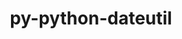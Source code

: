 ---
title: "py-python-dateutil"
layout: cache
categories: [package, develop]
meta: {"compilers": ["apple-clang@=16.0.0", "gcc@=11.1.0", "gcc@=11.4.0", "gcc@=13.2.0", "gcc@=7.5.0", "gcc@=9.4.0", "oneapi@=2024.2.1"], "num_specs": 156, "num_specs_by_stack": {"data-vis-sdk": 7, "e4s": 37, "e4s-neoverse-v2": 14, "e4s-neoverse_v1": 15, "e4s-oneapi": 42, "e4s-power": 6, "e4s-rocm-external": 7, "hep": 7, "ml-darwin-aarch64-mps": 7, "ml-linux-aarch64-cpu": 7, "ml-linux-aarch64-cuda": 7, "ml-linux-x86_64-cpu": 6, "ml-linux-x86_64-cuda": 7, "radiuss": 7, "root": 156}, "oss": ["sequoia", "ubuntu18.04", "ubuntu20.04", "ubuntu22.04", "ubuntu24.04"], "platforms": ["darwin", "linux"], "stacks": ["data-vis-sdk", "e4s", "e4s-neoverse-v2", "e4s-neoverse_v1", "e4s-oneapi", "e4s-power", "e4s-rocm-external", "hep", "ml-darwin-aarch64-mps", "ml-linux-aarch64-cpu", "ml-linux-aarch64-cuda", "ml-linux-x86_64-cpu", "ml-linux-x86_64-cuda", "radiuss", "root"], "targets": ["aarch64", "neoverse_v1", "neoverse_v2", "ppc64le", "x86_64_v3"], "versions": ["2.8.2"]}
spec_details: [{"compiler": "gcc@=11.4.0", "hash": "22t3ab2p5xigotxenehbvks46lvcbl7k", "os": "ubuntu22.04", "platform": "linux", "size": "-", "stacks": ["e4s", "e4s-rocm-external", "root"], "target": "x86_64_v3", "variants": ["build_system=python_pip"], "versions": ["2.8.2"]}, {"compiler": "oneapi@=2024.2.1", "hash": "23x6wdtiizh74uqe5icwl4d3igjyulxo", "os": "ubuntu22.04", "platform": "linux", "size": "-", "stacks": ["e4s-oneapi", "root"], "target": "x86_64_v3", "variants": ["build_system=python_pip"], "versions": ["2.8.2"]}, {"compiler": "apple-clang@=16.0.0", "hash": "24jyx33r2rq7fvbnfwxuyg3rsl4vdfti", "os": "sequoia", "platform": "darwin", "size": "-", "stacks": ["ml-darwin-aarch64-mps", "root"], "target": "aarch64", "variants": ["build_system=python_pip"], "versions": ["2.8.2"]}, {"compiler": "gcc@=11.4.0", "hash": "2ckwess5srkbwmxwkeee4oegt6t5plm7", "os": "ubuntu22.04", "platform": "linux", "size": "-", "stacks": ["e4s", "root"], "target": "x86_64_v3", "variants": ["build_system=python_pip"], "versions": ["2.8.2"]}, {"compiler": "gcc@=11.1.0", "hash": "2dswimdk7qatt52bixkddi3ktnxa274t", "os": "ubuntu20.04", "platform": "linux", "size": "-", "stacks": ["data-vis-sdk", "root"], "target": "x86_64_v3", "variants": ["build_system=python_pip"], "versions": ["2.8.2"]}, {"compiler": "gcc@=11.4.0", "hash": "2trj2oc7jhdf5ybeqswi5tgghbi66je3", "os": "ubuntu22.04", "platform": "linux", "size": "-", "stacks": ["e4s-neoverse-v2", "root"], "target": "neoverse_v2", "variants": ["build_system=python_pip"], "versions": ["2.8.2"]}, {"compiler": "gcc@=11.4.0", "hash": "2vsryfbhqsr2c64wthtomenq5byfl5kg", "os": "ubuntu22.04", "platform": "linux", "size": "-", "stacks": ["e4s", "root"], "target": "x86_64_v3", "variants": ["build_system=python_pip"], "versions": ["2.8.2"]}, {"compiler": "gcc@=11.4.0", "hash": "3cbhd66mk466rzm4jjzbkkg7ashc7bsd", "os": "ubuntu22.04", "platform": "linux", "size": "-", "stacks": ["e4s-neoverse_v1", "root"], "target": "neoverse_v1", "variants": ["build_system=python_pip"], "versions": ["2.8.2"]}, {"compiler": "oneapi@=2024.2.1", "hash": "3gbm5mubfqc742gspksckwhu3sa7onex", "os": "ubuntu22.04", "platform": "linux", "size": "-", "stacks": ["e4s-oneapi", "root"], "target": "x86_64_v3", "variants": ["build_system=python_pip"], "versions": ["2.8.2"]}, {"compiler": "gcc@=11.4.0", "hash": "3kkuikjq3rvrkkyg4c5rnxk4qckgislb", "os": "ubuntu22.04", "platform": "linux", "size": "-", "stacks": ["hep", "root"], "target": "x86_64_v3", "variants": ["build_system=python_pip"], "versions": ["2.8.2"]}, {"compiler": "gcc@=9.4.0", "hash": "4ahuckjpj3mt3kcicbrivzz7t3xjf5gm", "os": "ubuntu20.04", "platform": "linux", "size": "-", "stacks": ["e4s-power", "root"], "target": "ppc64le", "variants": ["build_system=python_pip"], "versions": ["2.8.2"]}, {"compiler": "gcc@=11.4.0", "hash": "4bggu3wut4chrmj6q5j6ocb6d6vkeqtk", "os": "ubuntu22.04", "platform": "linux", "size": "-", "stacks": ["e4s", "root"], "target": "x86_64_v3", "variants": ["build_system=python_pip"], "versions": ["2.8.2"]}, {"compiler": "gcc@=11.4.0", "hash": "4c6yfjpb35eu3n24hfw3z7xh466dyptt", "os": "ubuntu22.04", "platform": "linux", "size": "-", "stacks": ["e4s", "root"], "target": "x86_64_v3", "variants": ["build_system=python_pip"], "versions": ["2.8.2"]}, {"compiler": "gcc@=11.4.0", "hash": "4d55tj2uddvruqzftsmw25dqpi7yjfql", "os": "ubuntu22.04", "platform": "linux", "size": "-", "stacks": ["e4s-neoverse-v2", "root"], "target": "neoverse_v2", "variants": ["build_system=python_pip"], "versions": ["2.8.2"]}, {"compiler": "gcc@=11.4.0", "hash": "4jfa5em7dvufhm5j646obvrtzlnntb6u", "os": "ubuntu22.04", "platform": "linux", "size": "-", "stacks": ["e4s-neoverse-v2", "root"], "target": "neoverse_v2", "variants": ["build_system=python_pip"], "versions": ["2.8.2"]}, {"compiler": "gcc@=7.5.0", "hash": "4rknl6hx67htf5wkr3jwggqfq7lschph", "os": "ubuntu18.04", "platform": "linux", "size": "-", "stacks": ["radiuss", "root"], "target": "x86_64_v3", "variants": ["build_system=python_pip"], "versions": ["2.8.2"]}, {"compiler": "oneapi@=2024.2.1", "hash": "4tftiuj2lksojjabdbhbmo4psai4zdxq", "os": "ubuntu22.04", "platform": "linux", "size": "-", "stacks": ["e4s-oneapi", "root"], "target": "x86_64_v3", "variants": ["build_system=python_pip"], "versions": ["2.8.2"]}, {"compiler": "oneapi@=2024.2.1", "hash": "5c6xul66xd7s7ordktbr5luwgdb24mlj", "os": "ubuntu22.04", "platform": "linux", "size": "-", "stacks": ["e4s-oneapi", "root"], "target": "x86_64_v3", "variants": ["build_system=python_pip"], "versions": ["2.8.2"]}, {"compiler": "gcc@=11.4.0", "hash": "5n4hrkbchbcudnhc5nl3a47hlb5sd6fp", "os": "ubuntu22.04", "platform": "linux", "size": "-", "stacks": ["hep", "root"], "target": "x86_64_v3", "variants": ["build_system=python_pip"], "versions": ["2.8.2"]}, {"compiler": "gcc@=13.2.0", "hash": "5pocihkn56ojrrliovqfdc4n2xjct64x", "os": "ubuntu24.04", "platform": "linux", "size": "-", "stacks": ["ml-linux-x86_64-cuda", "root"], "target": "x86_64_v3", "variants": ["build_system=python_pip"], "versions": ["2.8.2"]}, {"compiler": "gcc@=11.4.0", "hash": "5ynzv5tbvnswh7e3arliokdqegn2ygnt", "os": "ubuntu22.04", "platform": "linux", "size": "-", "stacks": ["e4s", "e4s-rocm-external", "root"], "target": "x86_64_v3", "variants": ["build_system=python_pip"], "versions": ["2.8.2"]}, {"compiler": "gcc@=11.4.0", "hash": "6cl3whciu4vidszmty6lzbyvomew5646", "os": "ubuntu22.04", "platform": "linux", "size": "-", "stacks": ["e4s", "root"], "target": "x86_64_v3", "variants": ["build_system=python_pip"], "versions": ["2.8.2"]}, {"compiler": "gcc@=11.4.0", "hash": "6dd3xhcs2n32zt2o4p7bzyjbe55gad2o", "os": "ubuntu22.04", "platform": "linux", "size": "-", "stacks": ["e4s-neoverse-v2", "root"], "target": "neoverse_v2", "variants": ["build_system=python_pip"], "versions": ["2.8.2"]}, {"compiler": "oneapi@=2024.2.1", "hash": "6kbrsz344jzfim3aqv33qhyegavqmdwr", "os": "ubuntu22.04", "platform": "linux", "size": "-", "stacks": ["e4s-oneapi", "root"], "target": "x86_64_v3", "variants": ["build_system=python_pip"], "versions": ["2.8.2"]}, {"compiler": "gcc@=11.4.0", "hash": "7j7oavbijun3poqfspvuqlybzud2l6zp", "os": "ubuntu22.04", "platform": "linux", "size": "-", "stacks": ["e4s", "root"], "target": "x86_64_v3", "variants": ["build_system=python_pip"], "versions": ["2.8.2"]}, {"compiler": "gcc@=11.4.0", "hash": "7nkvoyevz7ba4zaz2y5vogh4bdnvzswz", "os": "ubuntu22.04", "platform": "linux", "size": "-", "stacks": ["e4s-neoverse_v1", "root"], "target": "neoverse_v1", "variants": ["build_system=python_pip"], "versions": ["2.8.2"]}, {"compiler": "gcc@=13.2.0", "hash": "7ox7fgtdxoujto6zz4kb6r6utg6dxeer", "os": "ubuntu24.04", "platform": "linux", "size": "-", "stacks": ["ml-linux-aarch64-cpu", "ml-linux-aarch64-cuda", "root"], "target": "aarch64", "variants": ["build_system=python_pip"], "versions": ["2.8.2"]}, {"compiler": "gcc@=13.2.0", "hash": "7wmebct4vejg5woyer4mk47hbs2xq2n6", "os": "ubuntu24.04", "platform": "linux", "size": "-", "stacks": ["ml-linux-x86_64-cpu", "ml-linux-x86_64-cuda", "root"], "target": "x86_64_v3", "variants": ["build_system=python_pip"], "versions": ["2.8.2"]}, {"compiler": "gcc@=7.5.0", "hash": "aczbvog7v2snrlcwjiy7uei57r44f77j", "os": "ubuntu18.04", "platform": "linux", "size": "-", "stacks": ["radiuss", "root"], "target": "x86_64_v3", "variants": ["build_system=python_pip"], "versions": ["2.8.2"]}, {"compiler": "gcc@=11.4.0", "hash": "aczgkcjmms4qdcgjwjovxhpqh2oyx5xd", "os": "ubuntu22.04", "platform": "linux", "size": "-", "stacks": ["e4s", "e4s-rocm-external", "root"], "target": "x86_64_v3", "variants": ["build_system=python_pip"], "versions": ["2.8.2"]}, {"compiler": "gcc@=13.2.0", "hash": "adxef4cwuqtlngcxct722duxh7cjroqn", "os": "ubuntu24.04", "platform": "linux", "size": "-", "stacks": ["ml-linux-x86_64-cpu", "ml-linux-x86_64-cuda", "root"], "target": "x86_64_v3", "variants": ["build_system=python_pip"], "versions": ["2.8.2"]}, {"compiler": "gcc@=11.4.0", "hash": "af4aowhru4ry52o7yfcbul6t3p2owgyh", "os": "ubuntu22.04", "platform": "linux", "size": "-", "stacks": ["e4s-neoverse-v2", "root"], "target": "neoverse_v2", "variants": ["build_system=python_pip"], "versions": ["2.8.2"]}, {"compiler": "gcc@=7.5.0", "hash": "agomvp5axtnskwabggglghp5mekkajka", "os": "ubuntu18.04", "platform": "linux", "size": "-", "stacks": ["radiuss", "root"], "target": "x86_64_v3", "variants": ["build_system=python_pip"], "versions": ["2.8.2"]}, {"compiler": "gcc@=11.4.0", "hash": "aktvxkczghhfc5oeolene2hdavupl6zm", "os": "ubuntu22.04", "platform": "linux", "size": "-", "stacks": ["e4s-neoverse-v2", "root"], "target": "neoverse_v2", "variants": ["build_system=python_pip"], "versions": ["2.8.2"]}, {"compiler": "gcc@=11.4.0", "hash": "at2bflsuawxivgxpakpgkadlkjvfedjm", "os": "ubuntu22.04", "platform": "linux", "size": "-", "stacks": ["e4s-neoverse-v2", "root"], "target": "neoverse_v2", "variants": ["build_system=python_pip"], "versions": ["2.8.2"]}, {"compiler": "oneapi@=2024.2.1", "hash": "atvgfbhwegwii2xdi7kpob7ineep5qc6", "os": "ubuntu22.04", "platform": "linux", "size": "-", "stacks": ["e4s-oneapi", "root"], "target": "x86_64_v3", "variants": ["build_system=python_pip"], "versions": ["2.8.2"]}, {"compiler": "oneapi@=2024.2.1", "hash": "basxstyn3msfadfhrfkb46c5vlw6wjim", "os": "ubuntu22.04", "platform": "linux", "size": "-", "stacks": ["e4s-oneapi", "root"], "target": "x86_64_v3", "variants": ["build_system=python_pip"], "versions": ["2.8.2"]}, {"compiler": "apple-clang@=16.0.0", "hash": "bbecqkvmquin3o26azhm2ew4zptlxdqk", "os": "sequoia", "platform": "darwin", "size": "-", "stacks": ["ml-darwin-aarch64-mps", "root"], "target": "aarch64", "variants": ["build_system=python_pip"], "versions": ["2.8.2"]}, {"compiler": "gcc@=11.4.0", "hash": "bivssghnfp7x7rxsmpivhxhcwodkynm7", "os": "ubuntu22.04", "platform": "linux", "size": "-", "stacks": ["hep", "root"], "target": "x86_64_v3", "variants": ["build_system=python_pip"], "versions": ["2.8.2"]}, {"compiler": "gcc@=11.4.0", "hash": "bukjorh7nx7afs7hb7z4i22xrsagee6l", "os": "ubuntu22.04", "platform": "linux", "size": "-", "stacks": ["e4s", "root"], "target": "x86_64_v3", "variants": ["build_system=python_pip"], "versions": ["2.8.2"]}, {"compiler": "gcc@=13.2.0", "hash": "bwhurkukjcn3dh3i7phxa4eyqa7fkabt", "os": "ubuntu24.04", "platform": "linux", "size": "-", "stacks": ["ml-linux-x86_64-cpu", "ml-linux-x86_64-cuda", "root"], "target": "x86_64_v3", "variants": ["build_system=python_pip"], "versions": ["2.8.2"]}, {"compiler": "oneapi@=2024.2.1", "hash": "c36lh2asxrrrvnvp3bnhnmfsh2vw4lax", "os": "ubuntu22.04", "platform": "linux", "size": "-", "stacks": ["e4s-oneapi", "root"], "target": "x86_64_v3", "variants": ["build_system=python_pip"], "versions": ["2.8.2"]}, {"compiler": "gcc@=13.2.0", "hash": "cdjjfsaufxtccv67pz6ucchfcp2kio5l", "os": "ubuntu24.04", "platform": "linux", "size": "-", "stacks": ["ml-linux-x86_64-cpu", "ml-linux-x86_64-cuda", "root"], "target": "x86_64_v3", "variants": ["build_system=python_pip"], "versions": ["2.8.2"]}, {"compiler": "gcc@=11.4.0", "hash": "cmtfijp2yj7wnbkai2xesldmx6dvia7u", "os": "ubuntu22.04", "platform": "linux", "size": "-", "stacks": ["e4s", "root"], "target": "x86_64_v3", "variants": ["build_system=python_pip"], "versions": ["2.8.2"]}, {"compiler": "gcc@=11.4.0", "hash": "coynybviakmvr4e3q4x65stdnmicnbyk", "os": "ubuntu22.04", "platform": "linux", "size": "-", "stacks": ["e4s", "root"], "target": "x86_64_v3", "variants": ["build_system=python_pip"], "versions": ["2.8.2"]}, {"compiler": "oneapi@=2024.2.1", "hash": "cp6p3boyqbbwrtasoevir2kmyjri2zov", "os": "ubuntu22.04", "platform": "linux", "size": "-", "stacks": ["e4s-oneapi", "root"], "target": "x86_64_v3", "variants": ["build_system=python_pip"], "versions": ["2.8.2"]}, {"compiler": "oneapi@=2024.2.1", "hash": "crqfy66isuv7ozs74dqhgo5atwssymro", "os": "ubuntu22.04", "platform": "linux", "size": "-", "stacks": ["e4s-oneapi", "root"], "target": "x86_64_v3", "variants": ["build_system=python_pip"], "versions": ["2.8.2"]}, {"compiler": "oneapi@=2024.2.1", "hash": "cs5yzvrowwuuskcl4qmpoqt4w4a6zcui", "os": "ubuntu22.04", "platform": "linux", "size": "-", "stacks": ["e4s-oneapi", "root"], "target": "x86_64_v3", "variants": ["build_system=python_pip"], "versions": ["2.8.2"]}, {"compiler": "oneapi@=2024.2.1", "hash": "cvbkyq64ytkjlcqj7q2ijitu4gw3sdr2", "os": "ubuntu22.04", "platform": "linux", "size": "-", "stacks": ["e4s-oneapi", "root"], "target": "x86_64_v3", "variants": ["build_system=python_pip"], "versions": ["2.8.2"]}, {"compiler": "oneapi@=2024.2.1", "hash": "cvrezqt3t2c5fdckb5h25ydymbpuobub", "os": "ubuntu22.04", "platform": "linux", "size": "-", "stacks": ["e4s-oneapi", "root"], "target": "x86_64_v3", "variants": ["build_system=python_pip"], "versions": ["2.8.2"]}, {"compiler": "gcc@=9.4.0", "hash": "cxu3uwrmvsnmf24pyeqmdglwbird7pci", "os": "ubuntu20.04", "platform": "linux", "size": "-", "stacks": ["e4s-power", "root"], "target": "ppc64le", "variants": ["build_system=python_pip"], "versions": ["2.8.2"]}, {"compiler": "gcc@=11.4.0", "hash": "d3v2nfpstrbelwanair7fxpe5y4yod5p", "os": "ubuntu22.04", "platform": "linux", "size": "-", "stacks": ["e4s", "root"], "target": "x86_64_v3", "variants": ["build_system=python_pip"], "versions": ["2.8.2"]}, {"compiler": "gcc@=11.4.0", "hash": "d4hbl6tgyq7odwf2awzsthu4jc6pbk5t", "os": "ubuntu22.04", "platform": "linux", "size": "-", "stacks": ["e4s", "e4s-rocm-external", "root"], "target": "x86_64_v3", "variants": ["build_system=python_pip"], "versions": ["2.8.2"]}, {"compiler": "gcc@=11.4.0", "hash": "dc4k3xtcu7u4rls2bch7etxzhdh5g2wb", "os": "ubuntu22.04", "platform": "linux", "size": "-", "stacks": ["e4s", "root"], "target": "x86_64_v3", "variants": ["build_system=python_pip"], "versions": ["2.8.2"]}, {"compiler": "gcc@=11.4.0", "hash": "dd5hhkhwtq3wppzky2plfiyb7uyyyb4i", "os": "ubuntu22.04", "platform": "linux", "size": "-", "stacks": ["e4s", "root"], "target": "x86_64_v3", "variants": ["build_system=python_pip"], "versions": ["2.8.2"]}, {"compiler": "gcc@=9.4.0", "hash": "dda73kadvji5cey4ebw5o7zuzinaitzl", "os": "ubuntu20.04", "platform": "linux", "size": "-", "stacks": ["e4s-power", "root"], "target": "ppc64le", "variants": ["build_system=python_pip"], "versions": ["2.8.2"]}, {"compiler": "oneapi@=2024.2.1", "hash": "dhc24tjzoq4orno2lmhapbsmuopxrsan", "os": "ubuntu22.04", "platform": "linux", "size": "-", "stacks": ["e4s-oneapi", "root"], "target": "x86_64_v3", "variants": ["build_system=python_pip"], "versions": ["2.8.2"]}, {"compiler": "gcc@=11.4.0", "hash": "dyriud2osh3nuiytusjkmaieyoyjdbxt", "os": "ubuntu22.04", "platform": "linux", "size": "-", "stacks": ["e4s", "e4s-rocm-external", "root"], "target": "x86_64_v3", "variants": ["build_system=python_pip"], "versions": ["2.8.2"]}, {"compiler": "gcc@=11.4.0", "hash": "e755c4togohyxyqm7jnnmhvthxqbywiz", "os": "ubuntu22.04", "platform": "linux", "size": "-", "stacks": ["e4s", "root"], "target": "x86_64_v3", "variants": ["build_system=python_pip"], "versions": ["2.8.2"]}, {"compiler": "gcc@=7.5.0", "hash": "fkngiwh2vahcmmpl7l5tda44hyydl42v", "os": "ubuntu18.04", "platform": "linux", "size": "-", "stacks": ["radiuss", "root"], "target": "x86_64_v3", "variants": ["build_system=python_pip"], "versions": ["2.8.2"]}, {"compiler": "gcc@=11.4.0", "hash": "fozvt3z42ly3ix4p3ybr6byw7ijwr5k6", "os": "ubuntu22.04", "platform": "linux", "size": "-", "stacks": ["e4s-neoverse-v2", "root"], "target": "neoverse_v2", "variants": ["build_system=python_pip"], "versions": ["2.8.2"]}, {"compiler": "gcc@=13.2.0", "hash": "fpswl5tsgx5tfxkhq2x3to7lp4ewdqup", "os": "ubuntu24.04", "platform": "linux", "size": "-", "stacks": ["ml-linux-aarch64-cpu", "ml-linux-aarch64-cuda", "root"], "target": "aarch64", "variants": ["build_system=python_pip"], "versions": ["2.8.2"]}, {"compiler": "gcc@=11.4.0", "hash": "ftooxfdwy3bqdgdngryzsxfuhpulodpe", "os": "ubuntu22.04", "platform": "linux", "size": "-", "stacks": ["e4s", "root"], "target": "x86_64_v3", "variants": ["build_system=python_pip"], "versions": ["2.8.2"]}, {"compiler": "oneapi@=2024.2.1", "hash": "gsh6i2a7u4qtqckl5ymzynaa2zmeehu5", "os": "ubuntu22.04", "platform": "linux", "size": "-", "stacks": ["e4s-oneapi", "root"], "target": "x86_64_v3", "variants": ["build_system=python_pip"], "versions": ["2.8.2"]}, {"compiler": "gcc@=11.4.0", "hash": "h4zpwga44ysm67nv7q5onzasdgcrqxtr", "os": "ubuntu22.04", "platform": "linux", "size": "-", "stacks": ["e4s", "root"], "target": "x86_64_v3", "variants": ["build_system=python_pip"], "versions": ["2.8.2"]}, {"compiler": "gcc@=11.4.0", "hash": "hd6vgg47nv323iz6rwlrleygqrf2hgrp", "os": "ubuntu22.04", "platform": "linux", "size": "-", "stacks": ["e4s-neoverse_v1", "root"], "target": "neoverse_v1", "variants": ["build_system=python_pip"], "versions": ["2.8.2"]}, {"compiler": "gcc@=11.4.0", "hash": "hdflqbbotwkm3lm5hsx3bivd2s6qd7hn", "os": "ubuntu22.04", "platform": "linux", "size": "-", "stacks": ["e4s-neoverse_v1", "root"], "target": "neoverse_v1", "variants": ["build_system=python_pip"], "versions": ["2.8.2"]}, {"compiler": "oneapi@=2024.2.1", "hash": "hfxdu5oypu2euyr24hh3mccj5uihg2am", "os": "ubuntu22.04", "platform": "linux", "size": "-", "stacks": ["e4s-oneapi", "root"], "target": "x86_64_v3", "variants": ["build_system=python_pip"], "versions": ["2.8.2"]}, {"compiler": "gcc@=7.5.0", "hash": "hgo6poclttur5gke4y4akiff5xlepynv", "os": "ubuntu18.04", "platform": "linux", "size": "-", "stacks": ["radiuss", "root"], "target": "x86_64_v3", "variants": ["build_system=python_pip"], "versions": ["2.8.2"]}, {"compiler": "oneapi@=2024.2.1", "hash": "hjcfzpvskbb36hwrmupjnibsb77w5lo3", "os": "ubuntu22.04", "platform": "linux", "size": "-", "stacks": ["e4s-oneapi", "root"], "target": "x86_64_v3", "variants": ["build_system=python_pip"], "versions": ["2.8.2"]}, {"compiler": "gcc@=11.4.0", "hash": "hxrz4ukmvxovwqpz77wznkplahtdh7zh", "os": "ubuntu22.04", "platform": "linux", "size": "-", "stacks": ["e4s", "root"], "target": "x86_64_v3", "variants": ["build_system=python_pip"], "versions": ["2.8.2"]}, {"compiler": "gcc@=11.4.0", "hash": "hz53dmzeicb4pspsxpbcdn3hhnrek73f", "os": "ubuntu22.04", "platform": "linux", "size": "-", "stacks": ["e4s-neoverse_v1", "root"], "target": "neoverse_v1", "variants": ["build_system=python_pip"], "versions": ["2.8.2"]}, {"compiler": "gcc@=11.1.0", "hash": "iba6gv3bmfpi2khvodqssbvd3clnkwiq", "os": "ubuntu20.04", "platform": "linux", "size": "-", "stacks": ["data-vis-sdk", "root"], "target": "x86_64_v3", "variants": ["build_system=python_pip"], "versions": ["2.8.2"]}, {"compiler": "gcc@=9.4.0", "hash": "ilibyzpyjizc47rgv7eaoylcr6hj4yr4", "os": "ubuntu20.04", "platform": "linux", "size": "-", "stacks": ["e4s-power", "root"], "target": "ppc64le", "variants": ["build_system=python_pip"], "versions": ["2.8.2"]}, {"compiler": "oneapi@=2024.2.1", "hash": "ima7gedftgxgo33rqrbmom26vv55luzg", "os": "ubuntu22.04", "platform": "linux", "size": "-", "stacks": ["e4s-oneapi", "root"], "target": "x86_64_v3", "variants": ["build_system=python_pip"], "versions": ["2.8.2"]}, {"compiler": "gcc@=11.4.0", "hash": "iy3pfxmrzjoedak6u43wtwolv4spik6m", "os": "ubuntu22.04", "platform": "linux", "size": "-", "stacks": ["e4s-neoverse-v2", "root"], "target": "neoverse_v2", "variants": ["build_system=python_pip"], "versions": ["2.8.2"]}, {"compiler": "oneapi@=2024.2.1", "hash": "jk7uogt223mkd32z4256ir3qwgycctvi", "os": "ubuntu22.04", "platform": "linux", "size": "-", "stacks": ["e4s-oneapi", "root"], "target": "x86_64_v3", "variants": ["build_system=python_pip"], "versions": ["2.8.2"]}, {"compiler": "gcc@=11.4.0", "hash": "jkc6gidrwfp7rx6pjk3irlelzomm6tof", "os": "ubuntu22.04", "platform": "linux", "size": "-", "stacks": ["e4s-neoverse-v2", "root"], "target": "neoverse_v2", "variants": ["build_system=python_pip"], "versions": ["2.8.2"]}, {"compiler": "gcc@=11.4.0", "hash": "jmagosq3qna2zslohzgzalhjy3dcpiva", "os": "ubuntu22.04", "platform": "linux", "size": "-", "stacks": ["e4s-neoverse-v2", "root"], "target": "neoverse_v2", "variants": ["build_system=python_pip"], "versions": ["2.8.2"]}, {"compiler": "gcc@=13.2.0", "hash": "jtyxegxbsrxatjjcnb6syod42bafzbxt", "os": "ubuntu24.04", "platform": "linux", "size": "-", "stacks": ["ml-linux-aarch64-cpu", "ml-linux-aarch64-cuda", "root"], "target": "aarch64", "variants": ["build_system=python_pip"], "versions": ["2.8.2"]}, {"compiler": "gcc@=11.4.0", "hash": "k5d6f4rbdkc3omvdtd4qvyw356yfxkji", "os": "ubuntu22.04", "platform": "linux", "size": "-", "stacks": ["e4s", "root"], "target": "x86_64_v3", "variants": ["build_system=python_pip"], "versions": ["2.8.2"]}, {"compiler": "gcc@=11.4.0", "hash": "kqemygzomx5hsphsnw5uvo3bn7bkcxnw", "os": "ubuntu22.04", "platform": "linux", "size": "-", "stacks": ["hep", "root"], "target": "x86_64_v3", "variants": ["build_system=python_pip"], "versions": ["2.8.2"]}, {"compiler": "oneapi@=2024.2.1", "hash": "kt2hboaks2qfzc6wjejp7nifmangdwcz", "os": "ubuntu22.04", "platform": "linux", "size": "-", "stacks": ["e4s-oneapi", "root"], "target": "x86_64_v3", "variants": ["build_system=python_pip"], "versions": ["2.8.2"]}, {"compiler": "gcc@=11.4.0", "hash": "kxpvuqhy2weoxw7pkeimnrxi2ne5tqse", "os": "ubuntu22.04", "platform": "linux", "size": "-", "stacks": ["e4s-neoverse_v1", "root"], "target": "neoverse_v1", "variants": ["build_system=python_pip"], "versions": ["2.8.2"]}, {"compiler": "gcc@=11.4.0", "hash": "lgjcikdqupxk4q4t7steg3d6mstmrbjc", "os": "ubuntu22.04", "platform": "linux", "size": "-", "stacks": ["e4s-neoverse_v1", "root"], "target": "neoverse_v1", "variants": ["build_system=python_pip"], "versions": ["2.8.2"]}, {"compiler": "gcc@=11.4.0", "hash": "loyxw5jvvbf3nexlz35umd462xzrblxs", "os": "ubuntu22.04", "platform": "linux", "size": "-", "stacks": ["e4s-neoverse-v2", "root"], "target": "neoverse_v2", "variants": ["build_system=python_pip"], "versions": ["2.8.2"]}, {"compiler": "oneapi@=2024.2.1", "hash": "ltkp4zvbtisch247muwb5t3bdouaimba", "os": "ubuntu22.04", "platform": "linux", "size": "-", "stacks": ["e4s-oneapi", "root"], "target": "x86_64_v3", "variants": ["build_system=python_pip"], "versions": ["2.8.2"]}, {"compiler": "gcc@=7.5.0", "hash": "m2uzk77wqgrmvcmbli7e7dvfxunfvz4h", "os": "ubuntu18.04", "platform": "linux", "size": "-", "stacks": ["radiuss", "root"], "target": "x86_64_v3", "variants": ["build_system=python_pip"], "versions": ["2.8.2"]}, {"compiler": "gcc@=11.4.0", "hash": "m3ujpudmlioihb56nbco2h5ogaltpezj", "os": "ubuntu22.04", "platform": "linux", "size": "-", "stacks": ["hep", "root"], "target": "x86_64_v3", "variants": ["build_system=python_pip"], "versions": ["2.8.2"]}, {"compiler": "gcc@=11.4.0", "hash": "mbcxgmko6s5rmhlxq6rwmxzck4oh7qeb", "os": "ubuntu22.04", "platform": "linux", "size": "-", "stacks": ["e4s-neoverse_v1", "root"], "target": "neoverse_v1", "variants": ["build_system=python_pip"], "versions": ["2.8.2"]}, {"compiler": "gcc@=11.4.0", "hash": "mca5tkbmadwi7pby3t7i3ubftjikn7tz", "os": "ubuntu22.04", "platform": "linux", "size": "-", "stacks": ["e4s", "root"], "target": "x86_64_v3", "variants": ["build_system=python_pip"], "versions": ["2.8.2"]}, {"compiler": "gcc@=11.4.0", "hash": "mgi3nrj7etry3ry4s62fglig6toanul4", "os": "ubuntu22.04", "platform": "linux", "size": "-", "stacks": ["e4s-neoverse-v2", "root"], "target": "neoverse_v2", "variants": ["build_system=python_pip"], "versions": ["2.8.2"]}, {"compiler": "oneapi@=2024.2.1", "hash": "mh6vqeliot4tev3nycxvzuzrzgmwoep2", "os": "ubuntu22.04", "platform": "linux", "size": "-", "stacks": ["e4s-oneapi", "root"], "target": "x86_64_v3", "variants": ["build_system=python_pip"], "versions": ["2.8.2"]}, {"compiler": "oneapi@=2024.2.1", "hash": "nqcyhvv3ba72g2isvvcvuylj45qn5chh", "os": "ubuntu22.04", "platform": "linux", "size": "-", "stacks": ["e4s-oneapi", "root"], "target": "x86_64_v3", "variants": ["build_system=python_pip"], "versions": ["2.8.2"]}, {"compiler": "gcc@=11.1.0", "hash": "p5lwqmkd6ug7xyjalbcqpy7vecxpbl3n", "os": "ubuntu20.04", "platform": "linux", "size": "-", "stacks": ["data-vis-sdk", "root"], "target": "x86_64_v3", "variants": ["build_system=python_pip"], "versions": ["2.8.2"]}, {"compiler": "oneapi@=2024.2.1", "hash": "panuzjnwjansdb7c6axjpxdkxt4hxrdy", "os": "ubuntu22.04", "platform": "linux", "size": "-", "stacks": ["e4s-oneapi", "root"], "target": "x86_64_v3", "variants": ["build_system=python_pip"], "versions": ["2.8.2"]}, {"compiler": "gcc@=13.2.0", "hash": "plykkgwce3nbikpspuad2er3sqgrfp36", "os": "ubuntu24.04", "platform": "linux", "size": "-", "stacks": ["ml-linux-aarch64-cpu", "ml-linux-aarch64-cuda", "root"], "target": "aarch64", "variants": ["build_system=python_pip"], "versions": ["2.8.2"]}, {"compiler": "apple-clang@=16.0.0", "hash": "pwqyvfmsci4hku4u5ulnco7bht24wnm5", "os": "sequoia", "platform": "darwin", "size": "-", "stacks": ["ml-darwin-aarch64-mps", "root"], "target": "aarch64", "variants": ["build_system=python_pip"], "versions": ["2.8.2"]}, {"compiler": "gcc@=11.1.0", "hash": "pwwi4af5raqhros7ydk37fqbrqvdxrvk", "os": "ubuntu20.04", "platform": "linux", "size": "-", "stacks": ["data-vis-sdk", "root"], "target": "x86_64_v3", "variants": ["build_system=python_pip"], "versions": ["2.8.2"]}, {"compiler": "gcc@=11.4.0", "hash": "qdb47dvdsjve4xa23blfubzerlhoe2r3", "os": "ubuntu22.04", "platform": "linux", "size": "-", "stacks": ["e4s-neoverse-v2", "root"], "target": "neoverse_v2", "variants": ["build_system=python_pip"], "versions": ["2.8.2"]}, {"compiler": "gcc@=11.4.0", "hash": "qkvfrkc6rgghmuc7rv34a754nbowaval", "os": "ubuntu22.04", "platform": "linux", "size": "-", "stacks": ["e4s-neoverse_v1", "root"], "target": "neoverse_v1", "variants": ["build_system=python_pip"], "versions": ["2.8.2"]}, {"compiler": "oneapi@=2024.2.1", "hash": "qnhq2bfexkdct72auaw2xw72oswt6t26", "os": "ubuntu22.04", "platform": "linux", "size": "-", "stacks": ["e4s-oneapi", "root"], "target": "x86_64_v3", "variants": ["build_system=python_pip"], "versions": ["2.8.2"]}, {"compiler": "gcc@=11.4.0", "hash": "qyjdbgyz4mywozco3yd2jevn4ooeuoji", "os": "ubuntu22.04", "platform": "linux", "size": "-", "stacks": ["hep", "root"], "target": "x86_64_v3", "variants": ["build_system=python_pip"], "versions": ["2.8.2"]}, {"compiler": "apple-clang@=16.0.0", "hash": "r6gelmmogwomkyq25ay3aq3prlssc3da", "os": "sequoia", "platform": "darwin", "size": "-", "stacks": ["ml-darwin-aarch64-mps", "root"], "target": "aarch64", "variants": ["build_system=python_pip"], "versions": ["2.8.2"]}, {"compiler": "gcc@=11.4.0", "hash": "rh3eywjaszxeaobqt4ye6pu7vr7ahmsh", "os": "ubuntu22.04", "platform": "linux", "size": "-", "stacks": ["e4s", "root"], "target": "x86_64_v3", "variants": ["build_system=python_pip"], "versions": ["2.8.2"]}, {"compiler": "gcc@=11.4.0", "hash": "rzvteum2vbjgbxptous3bm6ewkt2h7lb", "os": "ubuntu22.04", "platform": "linux", "size": "-", "stacks": ["e4s", "root"], "target": "x86_64_v3", "variants": ["build_system=python_pip"], "versions": ["2.8.2"]}, {"compiler": "gcc@=11.1.0", "hash": "s2j7wbbxfmqbjhx33jovil7b4p3fnrpt", "os": "ubuntu20.04", "platform": "linux", "size": "-", "stacks": ["data-vis-sdk", "root"], "target": "x86_64_v3", "variants": ["build_system=python_pip"], "versions": ["2.8.2"]}, {"compiler": "gcc@=11.4.0", "hash": "saa2ir24ybbz6iadhulargh67kznjdls", "os": "ubuntu22.04", "platform": "linux", "size": "-", "stacks": ["e4s", "root"], "target": "x86_64_v3", "variants": ["build_system=python_pip"], "versions": ["2.8.2"]}, {"compiler": "oneapi@=2024.2.1", "hash": "sblr6uh2jmivhehmjw44x2mhxye2ybm4", "os": "ubuntu22.04", "platform": "linux", "size": "-", "stacks": ["e4s-oneapi", "root"], "target": "x86_64_v3", "variants": ["build_system=python_pip"], "versions": ["2.8.2"]}, {"compiler": "gcc@=13.2.0", "hash": "sn4mv7i4tiltgirxg4l5fxgd4o6tegsw", "os": "ubuntu24.04", "platform": "linux", "size": "-", "stacks": ["ml-linux-aarch64-cpu", "ml-linux-aarch64-cuda", "root"], "target": "aarch64", "variants": ["build_system=python_pip"], "versions": ["2.8.2"]}, {"compiler": "apple-clang@=16.0.0", "hash": "sqqpsnoqokbu52hd3jy42zuji4f6d2y2", "os": "sequoia", "platform": "darwin", "size": "-", "stacks": ["ml-darwin-aarch64-mps", "root"], "target": "aarch64", "variants": ["build_system=python_pip"], "versions": ["2.8.2"]}, {"compiler": "oneapi@=2024.2.1", "hash": "tepzwnwz6brbkxmg2idrjtrybh3wzbbm", "os": "ubuntu22.04", "platform": "linux", "size": "-", "stacks": ["e4s-oneapi", "root"], "target": "x86_64_v3", "variants": ["build_system=python_pip"], "versions": ["2.8.2"]}, {"compiler": "oneapi@=2024.2.1", "hash": "tmxini73oipxpjvd4rcuikmimzuidb6s", "os": "ubuntu22.04", "platform": "linux", "size": "-", "stacks": ["e4s-oneapi", "root"], "target": "x86_64_v3", "variants": ["build_system=python_pip"], "versions": ["2.8.2"]}, {"compiler": "gcc@=11.1.0", "hash": "tngwmooievpl7bwvdrvmx2sugbpfpt77", "os": "ubuntu20.04", "platform": "linux", "size": "-", "stacks": ["data-vis-sdk", "root"], "target": "x86_64_v3", "variants": ["build_system=python_pip"], "versions": ["2.8.2"]}, {"compiler": "gcc@=9.4.0", "hash": "topljc56ahi5vvvqkn6l5u5mttqicjod", "os": "ubuntu20.04", "platform": "linux", "size": "-", "stacks": ["e4s-power", "root"], "target": "ppc64le", "variants": ["build_system=python_pip"], "versions": ["2.8.2"]}, {"compiler": "gcc@=11.4.0", "hash": "tos24v5r2jkcu2pk5gijorn3rmmur4w3", "os": "ubuntu22.04", "platform": "linux", "size": "-", "stacks": ["e4s-neoverse_v1", "root"], "target": "neoverse_v1", "variants": ["build_system=python_pip"], "versions": ["2.8.2"]}, {"compiler": "gcc@=13.2.0", "hash": "tsrixcmv33mzzfn2tuqkw4wthnh5niic", "os": "ubuntu24.04", "platform": "linux", "size": "-", "stacks": ["ml-linux-x86_64-cpu", "ml-linux-x86_64-cuda", "root"], "target": "x86_64_v3", "variants": ["build_system=python_pip"], "versions": ["2.8.2"]}, {"compiler": "oneapi@=2024.2.1", "hash": "tu37jvxykx2bozgtfb7mp4o5jthpia52", "os": "ubuntu22.04", "platform": "linux", "size": "-", "stacks": ["e4s-oneapi", "root"], "target": "x86_64_v3", "variants": ["build_system=python_pip"], "versions": ["2.8.2"]}, {"compiler": "gcc@=13.2.0", "hash": "tyjug2nvf5mjrsf435ciscw5aedqgxqu", "os": "ubuntu24.04", "platform": "linux", "size": "-", "stacks": ["ml-linux-x86_64-cpu", "ml-linux-x86_64-cuda", "root"], "target": "x86_64_v3", "variants": ["build_system=python_pip"], "versions": ["2.8.2"]}, {"compiler": "gcc@=11.4.0", "hash": "ucgu5cyfgbjbhwm6kgoetkqrwfqsdmsn", "os": "ubuntu22.04", "platform": "linux", "size": "-", "stacks": ["hep", "root"], "target": "x86_64_v3", "variants": ["build_system=python_pip"], "versions": ["2.8.2"]}, {"compiler": "gcc@=11.1.0", "hash": "utncvwxemptcf3seuxhiwqi2lmpd7zjj", "os": "ubuntu20.04", "platform": "linux", "size": "-", "stacks": ["data-vis-sdk", "root"], "target": "x86_64_v3", "variants": ["build_system=python_pip"], "versions": ["2.8.2"]}, {"compiler": "gcc@=11.4.0", "hash": "uztjmazwhye3mvq2aqv7z7gnnahqg4nc", "os": "ubuntu22.04", "platform": "linux", "size": "-", "stacks": ["e4s", "root"], "target": "x86_64_v3", "variants": ["build_system=python_pip"], "versions": ["2.8.2"]}, {"compiler": "oneapi@=2024.2.1", "hash": "vbd7b5ou25azto5ikvc4swygnww6ds6t", "os": "ubuntu22.04", "platform": "linux", "size": "-", "stacks": ["e4s-oneapi", "root"], "target": "x86_64_v3", "variants": ["build_system=python_pip"], "versions": ["2.8.2"]}, {"compiler": "oneapi@=2024.2.1", "hash": "vchjqey6xy4meejpzs32tq4idutmzbxe", "os": "ubuntu22.04", "platform": "linux", "size": "-", "stacks": ["e4s-oneapi", "root"], "target": "x86_64_v3", "variants": ["build_system=python_pip"], "versions": ["2.8.2"]}, {"compiler": "gcc@=11.4.0", "hash": "vlrpatbtd7glreu3czyxzq7v7lyykili", "os": "ubuntu22.04", "platform": "linux", "size": "-", "stacks": ["e4s", "root"], "target": "x86_64_v3", "variants": ["build_system=python_pip"], "versions": ["2.8.2"]}, {"compiler": "oneapi@=2024.2.1", "hash": "w2pkaa3awvjinqoo353hzafhw5qx3o3e", "os": "ubuntu22.04", "platform": "linux", "size": "-", "stacks": ["e4s-oneapi", "root"], "target": "x86_64_v3", "variants": ["build_system=python_pip"], "versions": ["2.8.2"]}, {"compiler": "oneapi@=2024.2.1", "hash": "w32r6cnqrpak7wjsu65l3etnf5acfzqw", "os": "ubuntu22.04", "platform": "linux", "size": "-", "stacks": ["e4s-oneapi", "root"], "target": "x86_64_v3", "variants": ["build_system=python_pip"], "versions": ["2.8.2"]}, {"compiler": "gcc@=9.4.0", "hash": "w3c7dtzziv6voesgu37e55agwxuaojsm", "os": "ubuntu20.04", "platform": "linux", "size": "-", "stacks": ["e4s-power", "root"], "target": "ppc64le", "variants": ["build_system=python_pip"], "versions": ["2.8.2"]}, {"compiler": "oneapi@=2024.2.1", "hash": "w5eoawchytyfgzv6zmbsvzzas45rxi6q", "os": "ubuntu22.04", "platform": "linux", "size": "-", "stacks": ["e4s-oneapi", "root"], "target": "x86_64_v3", "variants": ["build_system=python_pip"], "versions": ["2.8.2"]}, {"compiler": "gcc@=11.4.0", "hash": "wgtf42zizbh66xdzsk45bydiqitha7pk", "os": "ubuntu22.04", "platform": "linux", "size": "-", "stacks": ["e4s-neoverse_v1", "root"], "target": "neoverse_v1", "variants": ["build_system=python_pip"], "versions": ["2.8.2"]}, {"compiler": "apple-clang@=16.0.0", "hash": "whdr4agjgqrezariqib6xeyx4se6aynj", "os": "sequoia", "platform": "darwin", "size": "-", "stacks": ["ml-darwin-aarch64-mps", "root"], "target": "aarch64", "variants": ["build_system=python_pip"], "versions": ["2.8.2"]}, {"compiler": "gcc@=11.4.0", "hash": "x2dgfliluqhnmrer2o4btaeys2j4vrqi", "os": "ubuntu22.04", "platform": "linux", "size": "-", "stacks": ["e4s", "e4s-rocm-external", "root"], "target": "x86_64_v3", "variants": ["build_system=python_pip"], "versions": ["2.8.2"]}, {"compiler": "gcc@=11.4.0", "hash": "x5jzhhul4g4ltjjlcybzck6q57gojkfd", "os": "ubuntu22.04", "platform": "linux", "size": "-", "stacks": ["e4s-neoverse_v1", "root"], "target": "neoverse_v1", "variants": ["build_system=python_pip"], "versions": ["2.8.2"]}, {"compiler": "gcc@=11.4.0", "hash": "x7yrgtwkkshrw5nds6wfblutoriygiss", "os": "ubuntu22.04", "platform": "linux", "size": "-", "stacks": ["e4s", "root"], "target": "x86_64_v3", "variants": ["build_system=python_pip"], "versions": ["2.8.2"]}, {"compiler": "oneapi@=2024.2.1", "hash": "xbdxr43j4x4knft7jri6pmnfuyybyw6e", "os": "ubuntu22.04", "platform": "linux", "size": "-", "stacks": ["e4s-oneapi", "root"], "target": "x86_64_v3", "variants": ["build_system=python_pip"], "versions": ["2.8.2"]}, {"compiler": "oneapi@=2024.2.1", "hash": "xhzcuxke6ryiyzutczsub7kcjxgssliu", "os": "ubuntu22.04", "platform": "linux", "size": "-", "stacks": ["e4s-oneapi", "root"], "target": "x86_64_v3", "variants": ["build_system=python_pip"], "versions": ["2.8.2"]}, {"compiler": "gcc@=11.4.0", "hash": "y2jqkwdyi2mmxp2jfblvgbcrdcrk5gur", "os": "ubuntu22.04", "platform": "linux", "size": "-", "stacks": ["e4s", "e4s-rocm-external", "root"], "target": "x86_64_v3", "variants": ["build_system=python_pip"], "versions": ["2.8.2"]}, {"compiler": "apple-clang@=16.0.0", "hash": "y5ku5z57dhvaacxae7e5aqhw46gv5h4u", "os": "sequoia", "platform": "darwin", "size": "-", "stacks": ["ml-darwin-aarch64-mps", "root"], "target": "aarch64", "variants": ["build_system=python_pip"], "versions": ["2.8.2"]}, {"compiler": "oneapi@=2024.2.1", "hash": "y6l6vfxbccgi5zju73zhbxuaew4ywvek", "os": "ubuntu22.04", "platform": "linux", "size": "-", "stacks": ["e4s-oneapi", "root"], "target": "x86_64_v3", "variants": ["build_system=python_pip"], "versions": ["2.8.2"]}, {"compiler": "gcc@=11.4.0", "hash": "ya5vfpzux4ktxi26g75o2qdepswnxsgi", "os": "ubuntu22.04", "platform": "linux", "size": "-", "stacks": ["e4s", "root"], "target": "x86_64_v3", "variants": ["build_system=python_pip"], "versions": ["2.8.2"]}, {"compiler": "gcc@=11.4.0", "hash": "yae6asi2td6cx4mapkfsbma73gp74oms", "os": "ubuntu22.04", "platform": "linux", "size": "-", "stacks": ["e4s-neoverse_v1", "root"], "target": "neoverse_v1", "variants": ["build_system=python_pip"], "versions": ["2.8.2"]}, {"compiler": "gcc@=13.2.0", "hash": "ycpphnrmrffx5yg3xjcnqj63mwr3gvgi", "os": "ubuntu24.04", "platform": "linux", "size": "-", "stacks": ["ml-linux-aarch64-cpu", "ml-linux-aarch64-cuda", "root"], "target": "aarch64", "variants": ["build_system=python_pip"], "versions": ["2.8.2"]}, {"compiler": "gcc@=11.4.0", "hash": "ye53ne4f3v5io6t7lc7ttcoak4if6vag", "os": "ubuntu22.04", "platform": "linux", "size": "-", "stacks": ["e4s", "root"], "target": "x86_64_v3", "variants": ["build_system=python_pip"], "versions": ["2.8.2"]}, {"compiler": "gcc@=11.4.0", "hash": "yhmsa7ogy6yq244og5wpulkhtjarlnk7", "os": "ubuntu22.04", "platform": "linux", "size": "-", "stacks": ["e4s", "root"], "target": "x86_64_v3", "variants": ["build_system=python_pip"], "versions": ["2.8.2"]}, {"compiler": "gcc@=11.4.0", "hash": "ylgysx5equhyvstxqm722iif5lmles2v", "os": "ubuntu22.04", "platform": "linux", "size": "-", "stacks": ["e4s", "root"], "target": "x86_64_v3", "variants": ["build_system=python_pip"], "versions": ["2.8.2"]}, {"compiler": "gcc@=13.2.0", "hash": "ytdg6apmz4pnfrqfi36746aar7qx4l4c", "os": "ubuntu24.04", "platform": "linux", "size": "-", "stacks": ["ml-linux-aarch64-cpu", "ml-linux-aarch64-cuda", "root"], "target": "aarch64", "variants": ["build_system=python_pip"], "versions": ["2.8.2"]}, {"compiler": "gcc@=11.4.0", "hash": "yxkzipnynsgql45o3mfyd7jtfj47oo7e", "os": "ubuntu22.04", "platform": "linux", "size": "-", "stacks": ["e4s-neoverse_v1", "root"], "target": "neoverse_v1", "variants": ["build_system=python_pip"], "versions": ["2.8.2"]}, {"compiler": "oneapi@=2024.2.1", "hash": "z5girmodw6hwinxcseirejdspdwf2u7h", "os": "ubuntu22.04", "platform": "linux", "size": "-", "stacks": ["e4s-oneapi", "root"], "target": "x86_64_v3", "variants": ["build_system=python_pip"], "versions": ["2.8.2"]}, {"compiler": "gcc@=7.5.0", "hash": "zea5us56uwrbyxqnlitujadwr3jfpyve", "os": "ubuntu18.04", "platform": "linux", "size": "-", "stacks": ["radiuss", "root"], "target": "x86_64_v3", "variants": ["build_system=python_pip"], "versions": ["2.8.2"]}, {"compiler": "gcc@=11.4.0", "hash": "zfdouiudqv3qdgd3nrnzmpnfvvhuabwh", "os": "ubuntu22.04", "platform": "linux", "size": "-", "stacks": ["e4s-neoverse_v1", "root"], "target": "neoverse_v1", "variants": ["build_system=python_pip"], "versions": ["2.8.2"]}, {"compiler": "gcc@=11.4.0", "hash": "zgebn7tpwatsxk7lzttgu4f5asljkszc", "os": "ubuntu22.04", "platform": "linux", "size": "-", "stacks": ["e4s", "root"], "target": "x86_64_v3", "variants": ["build_system=python_pip"], "versions": ["2.8.2"]}, {"compiler": "oneapi@=2024.2.1", "hash": "zptl2lgdngc5xdn7vobfnoc33ckzq3tr", "os": "ubuntu22.04", "platform": "linux", "size": "-", "stacks": ["e4s-oneapi", "root"], "target": "x86_64_v3", "variants": ["build_system=python_pip"], "versions": ["2.8.2"]}, {"compiler": "gcc@=11.4.0", "hash": "zsydepdisdggbovd2ojede7imxyz6yx2", "os": "ubuntu22.04", "platform": "linux", "size": "-", "stacks": ["e4s", "root"], "target": "x86_64_v3", "variants": ["build_system=python_pip"], "versions": ["2.8.2"]}, {"compiler": "oneapi@=2024.2.1", "hash": "zuae76qngozdnge7lqdcxw6d37b6hq7i", "os": "ubuntu22.04", "platform": "linux", "size": "-", "stacks": ["e4s-oneapi", "root"], "target": "x86_64_v3", "variants": ["build_system=python_pip"], "versions": ["2.8.2"]}, {"compiler": "oneapi@=2024.2.1", "hash": "zuckoxlm22sflma4ufq7yopu4dkwuplf", "os": "ubuntu22.04", "platform": "linux", "size": "-", "stacks": ["e4s-oneapi", "root"], "target": "x86_64_v3", "variants": ["build_system=python_pip"], "versions": ["2.8.2"]}, {"compiler": "oneapi@=2024.2.1", "hash": "zw2hd2h6ybzgkg2y7pgkhq2dtrnd4nb2", "os": "ubuntu22.04", "platform": "linux", "size": "-", "stacks": ["e4s-oneapi", "root"], "target": "x86_64_v3", "variants": ["build_system=python_pip"], "versions": ["2.8.2"]}]
---